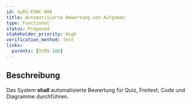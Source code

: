 ```yaml
---
id: SyRS-FUNC-006
title: Automatisierte Bewertung von Aufgaben
type: Functional
status: Proposed
stakeholder_priority: High
verification_method: Test
links:
  parents: [StRS-108]
---
```


## Beschreibung
Das System **shall** automatisierte Bewertung für Quiz, Freitext, Code und Diagramme durchführen.

